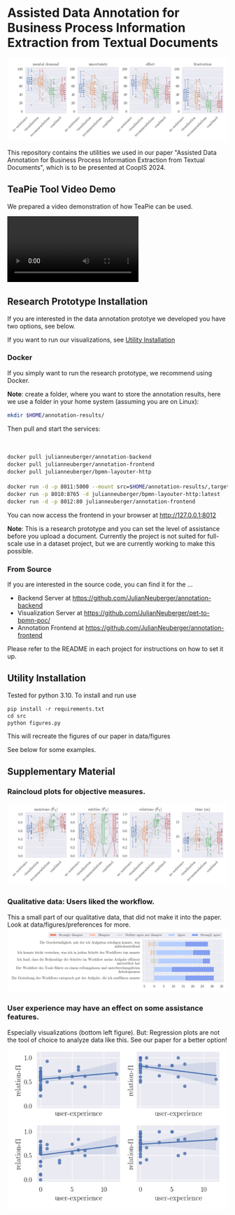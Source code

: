 # Assisted Data Annotation for Business Process Information Extraction from Textual Documents

![Raincloud plots for NASA-TLX data from our user study.](data/figures/tlx/combined.png)

This repository contains the utilities we used in our paper "Assisted Data Annotation for Business Process Information Extraction from Textual Documents", which is to be presented at CoopIS 2024.

## TeaPie Tool Video Demo 

We prepared a video demonstration of how TeaPie can be used.

![Watch the demonstration](Coopis2024Demo.mp4)

## Research Prototype Installation

If you are interested in the data annotation prototye we developed you have two options, see below.

If you want to run our visualizations, see [Utility Installation](#utility-installation)

### Docker

If you simply want to run the research prototype, we recommend using Docker. 

__Note__: create a folder, where you want to store the annotation results, here we use a folder in your home system (assuming you are on Linux):

```bash
mkdir $HOME/annotation-results/
```

Then pull and start the services:

```bash


docker pull julianneuberger/annotation-backend
docker pull julianneuberger/annotation-frontend
docker pull julianneuberger/bpmn-layouter-http

docker run -d -p 8011:5000 --mount src=$HOME/annotation-results/,target=/results,type=bind julianneuberger/annotation-backend
docker run -p 8010:8765 -d julianneuberger/bpmn-layouter-http:latest
docker run -d -p 8012:80 julianneuberger/annotation-frontend
```

You can now access the frontend in your browser at http://127.0.0.1:8012

__Note__: This is a research prototype and you can set the level of assistance before you upload a document. Currently the project is not suited for full-scale use in a dataset project, but we are currently working to make this possible.

### From Source

If you are interested in the source code, you can find it for the ...

- Backend Server at https://github.com/JulianNeuberger/annotation-backend
- Visualization Server at https://github.com/JulianNeuberger/pet-to-bpmn-poc/
- Annotation Frontend at https://github.com/JulianNeuberger/annotation-frontend

Please refer to the README in each project for instructions on how to set it up.

## Utility Installation

Tested for python 3.10. To install and run use

```ssh
pip install -r requirements.txt
cd src
python figures.py
```

This will recreate the figures of our paper in data/figures

See below for some examples.

## Supplementary Material

### Raincloud plots for objective measures.
![combined.png](data/figures/metrics/combined.png)

### Qualitative data: Users liked the workflow.

This a small part of our qualitative data, that did not make it into the paper. Look at data/figures/preferences for more.
![workflow.png](data/figures/preferences/workflow.png)

### User experience may have an effect on some assistance features.

Especially visualizations (bottom left figure). But: Regression plots are not the tool of choice to analyze data like this. See our paper for a better option! 
![combined.png](data/figures/metrics/correlation.png)
